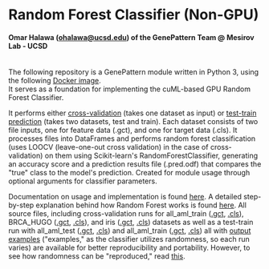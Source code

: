 # Random Forest Classifier (Non-GPU)
#### Omar Halawa (ohalawa@ucsd.edu) of the GenePattern Team @ Mesirov Lab - UCSD
\
The following repository is a GenePattern module written in Python 3, using the following [Docker image](https://hub.docker.com/layers/omarhalawa/randomforest/1.0/images/sha256-995d424aa0fa77f608aaa5575faafad6cea966a377fdb8dd51e9144e74f7ff21?context=repo). 
\
It serves as a foundation for implementing the cuML-based GPU Random Forest Classifier.

It performs either <ins>cross-validation</ins> (takes one dataset as input) or <ins>test-train prediction</ins> (takes two datasets, test and train). Each dataset consists of two file inputs, one for feature data (.gct), and one for target data (.cls). It processes files into DataFrames and performs random forest classification (uses LOOCV (leave-one-out cross validation) in the case of cross-validation) on them using Scikit-learn's RandomForestClassifier, generating an accuracy score and a prediction results file (.pred.odf) that compares the "true" class to the model's prediction. Created for module usage through optional arguments for classifier parameters.

Documentation on usage and implementation is found [here](https://github.com/genepattern/RandomForestClassifier/blob/main/docs/tutorial.md).
A detailed step-by-step explanation behind how Random Forest works is found [here](https://github.com/genepattern/RandomForestClassifier/blob/main/docs/randomforest.md).
All source files, including cross-validation runs for all_aml_train ([.gct](https://github.com/genepattern/RandomForestClassifier/blob/main/data/all_aml_train.gct), [.cls](https://github.com/genepattern/RandomForestClassifier/blob/main/data/all_aml_train.cls)), BRCA_HUGO ([.gct](https://github.com/genepattern/RandomForestClassifier/blob/main/data/all_aml_train.gct), [.cls](https://github.com/genepattern/RandomForestClassifier/blob/main/data/all_aml_train.cls)), and iris ([.gct](https://github.com/genepattern/RandomForestClassifier/blob/main/data/iris.gct), [.cls](https://github.com/genepattern/RandomForestClassifier/blob/main/data/iris.cls)) datasets as well as a test-train run with all_aml_test ([.gct](https://github.com/genepattern/RandomForestClassifier/blob/main/data/all_aml_test.gct), [.cls](https://github.com/genepattern/RandomForestClassifier/blob/main/data/all_aml_test.cls)) and all_aml_train ([.gct](https://github.com/genepattern/RandomForestClassifier/blob/main/data/all_aml_train.gct), [.cls](https://github.com/genepattern/RandomForestClassifier/blob/main/data/all_aml_train.cls)) all with [output examples](https://github.com/genepattern/RandomForestClassifier/blob/main/data/example_output) ("examples," as the classifier utilizes randomness, so each run varies) are available for better reproducibility and portability. However, to see how randomness can be "reproduced," read [this](https://github.com/genepattern/RandomForestClassifier/blob/main/data/example_output/reproduc.md).
